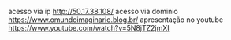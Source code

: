 acesso via ip http://50.17.38.108/
acesso via dominio https://www.omundoimaginario.blog.br/
apresentação no youtube https://www.youtube.com/watch?v=5N8jTZ2jmXI
